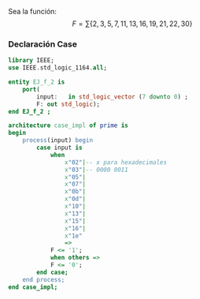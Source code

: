Sea la función:
$$F=\sum \lbrace 2, 3, 5, 7, 11, 13, 16, 19, 21, 22, 30 \rbrace$$
### Declaración Case

```VHDL
library IEEE;
use IEEE.std_logic_1164.all;

entity EJ_f_2 is
	port(
		input:   in std_logic_vector (7 downto 0) ;
		F: out std_logic);
end EJ_f_2 ;

architecture case_impl of prime is
begin
	process(input) begin
		case input is
			when
				x"02"|-- x para hexadecimales
				x"03"|-- 0000 0011 
				x"05"|
				x"07"|
				x"0b"|
				x"0d"|
				x"10"|
				x"13"|
				x"15"|
				x"16"|
				x"1e"
				=>
			F <= '1';
			when others =>
			F <= '0';
		end case;
	end process;
end case_impl;
```

